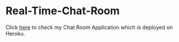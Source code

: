 # Real-Time-Chat-Room

Click [here](https://jatin527-chat-room.herokuapp.com/) to check my Chat Room Application which is deployed on Heroku.
